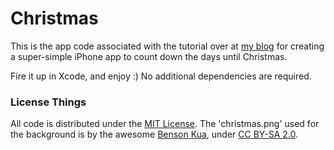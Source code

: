 # Christmas

This is the app code associated with the tutorial over at [my blog](http://blog.matthewmascioni.com/2013/11/28/Christmas-Countdown.html) for creating a super-simple iPhone app to count down the days until Christmas.

Fire it up in Xcode, and enjoy :) No additional dependencies are required. 

### License Things

All code is distributed under the [MIT License](http://opensource.org/licenses/MIT). The 'christmas.png' used for the background is by the awesome [Benson Kua](http://www.flickr.com/photos/bensonkua/), under [CC BY-SA 2.0](http://creativecommons.org/licenses/by-sa/2.0/).